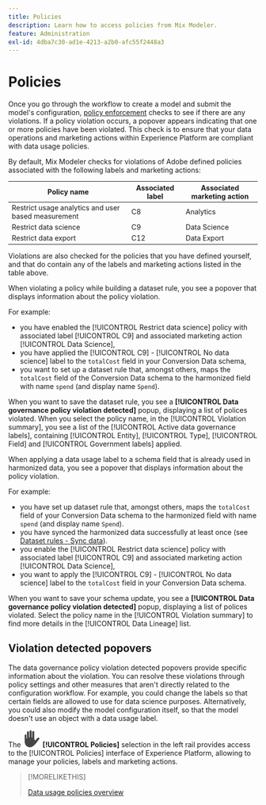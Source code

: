 ```yaml
---
title: Policies
description: Learn how to access policies from Mix Modeler.
feature: Administration
exl-id: 4dba7c30-ad1e-4213-a2b0-afc55f2448a3
---
```

# Policies

Once you go through the workflow to create a model and submit the model's configuration, [policy enforcement](https://experienceleague.adobe.com/en/docs/experience-platform/data-governance/enforcement/overview#automatic-enforcement) checks to see if there are any violations. If a policy violation occurs, a popover appears indicating that one or more policies have been violated. This check is to ensure that your data operations and marketing actions within Experience Platform are compliant with data usage policies.

By default, Mix Modeler checks for violations of Adobe defined policies associated with the following labels and marketing actions:

| Policy name | Associated label | Associated marketing action |
|---|---|---|
| Restrict usage analytics and user based measurement | C8 | Analytics |
| Restrict data science | C9 | Data Science |
| Restrict data export | C12 | Data Export |

Violations are also checked for the policies that you have defined yourself, and that do contain any of the labels and marketing actions listed in the table above.

When violating a policy while building a dataset rule, you see a popover that displays information about the policy violation.

For example:

- you have enabled the [!UICONTROL Restrict data science] policy with associated label [!UICONTROL C9] and associated marketing action [!UICONTROL Data Science],
- you have applied the [!UICONTROL C9] - [!UICONTROL No data science] label to the `totalCost` field in your Conversion Data schema,
- you want to set up a dataset rule that, amongst others, maps the `totalCost` field of the Conversion Data schema to the harmonized field with name `spend` (and display name `Spend`).

When you want to save the dataset rule, you see a **[!UICONTROL Data governance policy violation detected]** popup, displaying a list of polices violated. When you select the policy name, in the [!UICONTROL Violation summary], you see a list of the [!UICONTROL Active data governance labels], containing [!UICONTROL Entity], [!UICONTROL Type], [!UICONTROL Field] and [!UICONTROL Government labels] applied.

<!-- pending screenshot -->

When applying a data usage label to a schema field that is already used in harmonized data, you see a popover that displays information about the policy violation.

For example:

- you have set up dataset rule that, amongst others, maps the `totalCost` field of your Conversion Data schema to the harmonized field with name `spend` (and display name `Spend`).
- you have synced the harmonized data successfully at least once (see [Dataset rules - Sync data](/help/harmonize-data/dataset-rules.md#sync-data)).
- you enable the [!UICONTROL Restrict data science] policy with associated label [!UICONTROL C9] and associated marketing action [!UICONTROL Data Science],
- you want to apply the [!UICONTROL C9] - [!UICONTROL No data science] label to the `totalCost` field in your Conversion Data schema. 

When you want to save your schema update, you see a **[!UICONTROL Data governance policy violation detected]** popup, displaying a list of polices violated. Select the policy name in the [!UICONTROL Violation summary] to find more details in the [!UICONTROL Data Lineage] list.

<!-- pending screenshot -->

## Violation detected popovers

The data governance policy violation detected popovers provide specific information about the violation. You can resolve these violations through policy settings and other measures that aren't directly related to the configuration workflow. For example, you could change the labels so that certain fields are allowed to use for data science purposes. Alternatively, you could also modify the model configuration itself, so that the model doesn't use an object with a data usage label.

The ![Privacy](/help/assets/icons/Privacy.svg) **[!UICONTROL Policies]** selection in the left rail provides access to the [!UICONTROL Policies] interface of Experience Platform, allowing to manage your policies, labels and marketing actions.

<!--
Currently,  Mix Modeler does not support all of the data governance functionality offered by Experience Platform. Field level access control is supported. See [Field level access control](../harmonize-data/dataset-rules.md#field-level-access-control)
-->

>[!MORELIKETHIS]
>
>[Data usage policies overview](https://experienceleague.adobe.com/en/docs/experience-platform/data-governance/policies/overview)
>
>

